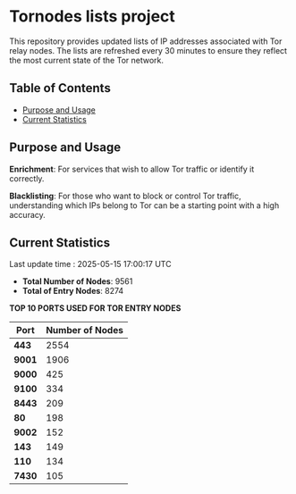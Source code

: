 # Tornodes lists project

This repository provides updated lists of IP addresses associated with Tor relay nodes. The lists are refreshed every 30 minutes to ensure they reflect the most current state of the Tor network.

## Table of Contents

- [Purpose and Usage](#purpose-and-usage)
- [Current Statistics](#current-statistics)


## Purpose and Usage

**Enrichment**: For services that wish to allow Tor traffic or identify it correctly.

**Blacklisting**: For those who want to block or control Tor traffic, understanding which IPs belong to Tor can be a starting point with a high accuracy.

## Current Statistics

Last update time : 2025-05-15 17:00:17 UTC

- **Total Number of Nodes**: 9561
- **Total of Entry Nodes**: 8274

**TOP 10 PORTS USED FOR TOR ENTRY NODES**

| **Port** | **Number of Nodes** |
|------|-----------------|
| **443**   | 2554  |
| **9001**   | 1906  |
| **9000**   | 425  |
| **9100**   | 334  |
| **8443**   | 209  |
| **80**   | 198  |
| **9002**   | 152  |
| **143**   | 149  |
| **110**   | 134  |
| **7430**   | 105  |

